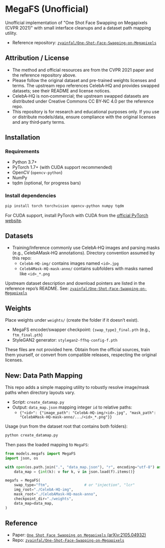 # MegaFS (Unofficial)

Unofficial implementation of "One Shot Face Swapping on Megapixels (CVPR 2021)" with small interface cleanups and a dataset path mapping utility.

- Reference repository: [`zyainfal/One-Shot-Face-Swapping-on-Megapixels`](https://github.com/zyainfal/One-Shot-Face-Swapping-on-Megapixels)


## Attribution / License

- The method and official resources are from the CVPR 2021 paper and the reference repository above.
- Please follow the original dataset and pre-trained weights licenses and terms. The upstream repo references CelebA‑HQ and provides swapped datasets; see their README and license notices.
- CelebA‑HQ is non‑commercial; the upstream swapped datasets are distributed under Creative Commons CC BY‑NC 4.0 per the reference repo.
- This repository is for research and educational purposes only. If you use or distribute models/data, ensure compliance with the original licenses and any third‑party terms.

## Installation

### Requirements

- Python 3.7+
- PyTorch 1.7+ (with CUDA support recommended)
- OpenCV (`opencv-python`)
- NumPy
- tqdm (optional, for progress bars)

### Install dependencies

```bash
pip install torch torchvision opencv-python numpy tqdm
```

For CUDA support, install PyTorch with CUDA from the [official PyTorch website](https://pytorch.org/get-started/locally/).

## Datasets

- Training/Inference commonly use CelebA‑HQ images and parsing masks (e.g., CelebAMask‑HQ annotations). Directory convention assumed by this repo:
  - `CelebA-HQ-img/` contains images named `<id>.jpg`
  - `CelebAMask-HQ-mask-anno/` contains subfolders with masks named like `<id>_*.png`

Upstream dataset description and download pointers are listed in the reference repo’s README. See: [`zyainfal/One-Shot-Face-Swapping-on-Megapixels`](https://github.com/zyainfal/One-Shot-Face-Swapping-on-Megapixels)


## Weights

Place weights under `weights/` (create the folder if it doesn’t exist).

- MegaFS encoder/swapper checkpoint: `{swap_type}_final.pth` (e.g., `ftm_final.pth`)
- StyleGAN2 generator: `stylegan2-ffhq-config-f.pth`

These files are not provided here. Obtain from the official sources, train them yourself, or convert from compatible releases, respecting the original licenses.


## New: Data Path Mapping

This repo adds a simple mapping utility to robustly resolve image/mask paths when directory layouts vary.

- Script: `create_datamap.py`
- Output: `data_map.json` mapping integer `id` to relative paths:
  - `{"<id>": {"image_path": "CelebA-HQ-img/<id>.jpg", "mask_path": "CelebAMask-HQ-mask-anno/.../<id>_*.png"}}`

Usage (run from the dataset root that contains both folders):

```bash
python create_datamap.py
```

Then pass the loaded mapping to `MegaFS`:

```python
from models.megafs import MegaFS
import json, os

with open(os.path.join(".", "data_map.json"), "r", encoding="utf-8") as f:
    data_map = {int(k): v for k, v in json.load(f).items()}

megafs = MegaFS(
    swap_type="ftm",                # or "injection", "lcr"
    img_root="./CelebA-HQ-img",
    mask_root="./CelebAMask-HQ-mask-anno",
    checkpoint_dir="./weights",
    data_map=data_map,
)
```

## Reference

- Paper: [`One Shot Face Swapping on Megapixels` (arXiv:2105.04932)](https://arxiv.org/abs/2105.04932)
- Repo: [`zyainfal/One-Shot-Face-Swapping-on-Megapixels`](https://github.com/zyainfal/One-Shot-Face-Swapping-on-Megapixels)
